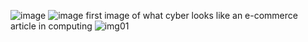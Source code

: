 ![image](https://github.com/EmilianoCabral/E-commerce-webside-template/assets/145997720/78cc6096-7cea-482a-bcb4-0bb7f55d9253)
![image](https://github.com/EmilianoCabral/E-commerce-webside-template/assets/145997720/ef3134ec-0eaa-40df-b54a-065703174be1)
first image of what cyber looks like an e-commerce article in computing
![img01](https://github.com/EmilianoCabral/E-commerce-webside-template/assets/145997720/a0334a32-22e5-408d-a05d-594e0928b4c8)
